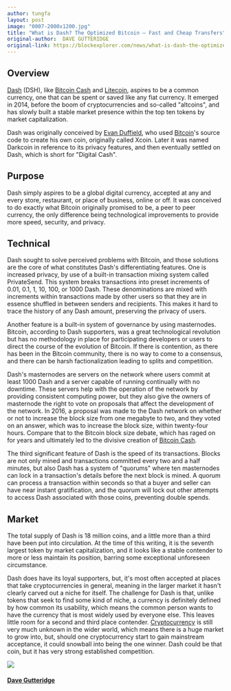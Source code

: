 ```yaml
---
author: tungfa
layout: post
image: "0007-2000x1200.jpg"
title: "What is Dash? The Optimized Bitcoin — Fast and Cheap Transfers"
original-author:  DAVE GUTTERIDGE
original-link: https://blockexplorer.com/news/what-is-dash-the-optimized-bitcoin-fast-and-cheap-transfers/
---
```




Overview
--------

[Dash](https://www.dash.org/) (DSH), like [Bitcoin Cash](https://blockexplorer.com/news/what-is-bitcoin-cash-the-worlds-currency/) and [Litecoin](https://blockexplorer.com/news/what-is-litecoin-the-silver-to-bitcoins-gold/), aspires to be a common currency, one that can be spent or saved like any fiat currency. It emerged in 2014, before the boom of cryptocurrencies and so-called "altcoins", and has slowly built a stable market presence within the top ten tokens by market capitalization.

Dash was originally conceived by [Evan Duffield](https://medium.com/@eduffield222), who used [Bitcoin](https://blockexplorer.com/news/bitcoin-original-cryptocurrency/ "Bitcoin")'s source code to create his own coin, originally called Xcoin. Later it was named Darkcoin in reference to its privacy features, and then eventually settled on Dash, which is short for "Digital Cash".

Purpose
-------

Dash simply aspires to be a global digital currency, accepted at any and every store, restaurant, or place of business, online or off. It was conceived to do exactly what Bitcoin originally promised to be, a peer to peer currency, the only difference being technological improvements to provide more speed, security, and privacy.

Technical
---------

Dash sought to solve perceived problems with Bitcoin, and those solutions are the core of what constitutes Dash's differentiating features. One is increased privacy, by use of a built-in transaction mixing system called PrivateSend. This system breaks transactions into preset increments of 0.01, 0.1, 1, 10, 100, or 1000 Dash. These denominations are mixed with increments within transactions made by other users so that they are in essence shuffled in between senders and recipients. This makes it hard to trace the history of any Dash amount, preserving the privacy of users.

Another feature is a built-in system of governance by using masternodes. Bitcoin, according to Dash supporters, was a great technological revolution but has no methodology in place for participating developers or users to direct the course of the evolution of Bitcoin. If there is contention, as there has been in the Bitcoin community, there is no way to come to a consensus, and there can be harsh factionalization leading to splits and competition.

Dash's masternodes are servers on the network where users commit at least 1000 Dash and a server capable of running continually with no downtime. These servers help with the operation of the network by providing consistent computing power, but they also give the owners of masternode the right to vote on proposals that affect the development of the network. In 2016, a proposal was made to the Dash network on whether or not to increase the block size from one megabyte to two, and they voted on an answer, which was to increase the block size, within twenty-four hours. Compare that to the Bitcoin block size debate, which has raged on for years and ultimately led to the divisive creation of [Bitcoin Cash](https://blockexplorer.com/news/what-is-bitcoin-cash-the-worlds-currency/ "Bitcoin Cash").

The third significant feature of Dash is the speed of its transactions. Blocks are not only mined and transactions committed every two and a half minutes, but also Dash has a system of "quorums" where ten masternodes can lock in a transaction's details before the next block is mined. A quorum can process a transaction within seconds so that a buyer and seller can have near instant gratification, and the quorum will lock out other attempts to access Dash associated with those coins, preventing double spends.

Market
------

The total supply of Dash is 18 million coins, and a little more than a third have been put into circulation. At the time of this writing, it is the seventh largest token by market capitalization, and it looks like a stable contender to more or less maintain its position, barring some exceptional unforeseen circumstance.

Dash does have its loyal supporters, but, it's most often accepted at places that take cryptocurrencies in general, meaning in the larger market it hasn't clearly carved out a niche for itself. The challenge for Dash is that, unlike tokens that seek to find some kind of niche, a currency is definitely defined by how common its usability, which means the common person wants to have the currency that is most widely used by everyone else. This leaves little room for a second and third place contender. [Cryptocurrency](https://blockexplorer.com/news/blockchain-crypt%E2%80%A6ncy-introduction/ "Cryptocurrency") is still very much unknown in the wider world, which means there is a huge market to grow into, but, should one cryptocurrency start to gain mainstream acceptance, it could snowball into being the one winner. Dash could be that coin, but it has very strong established competition.

[![](https://secure.gravatar.com/avatar/d269d1cb330dfbc59283f4102f5365af?s=96&d=retro&r=g)](https://blockexplorer.com/news/author/davegutteridge/)

#### [Dave Gutteridge](https://blockexplorer.com/news/author/davegutteridge/ "Posts by Dave Gutteridge")



